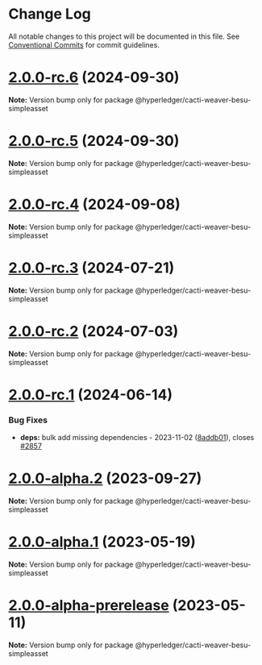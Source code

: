 # Change Log

All notable changes to this project will be documented in this file.
See [Conventional Commits](https://conventionalcommits.org) for commit guidelines.

# [2.0.0-rc.6](https://github.com/hyperledger/cacti/samples/besu/simpleasset/compare/v2.0.0-rc.5...v2.0.0-rc.6) (2024-09-30)

**Note:** Version bump only for package @hyperledger/cacti-weaver-besu-simpleasset

# [2.0.0-rc.5](https://github.com/hyperledger/cacti/samples/besu/simpleasset/compare/v2.0.0-rc.4...v2.0.0-rc.5) (2024-09-30)

**Note:** Version bump only for package @hyperledger/cacti-weaver-besu-simpleasset

# [2.0.0-rc.4](https://github.com/hyperledger/cacti/samples/besu/simpleasset/compare/v2.0.0-rc.3...v2.0.0-rc.4) (2024-09-08)

**Note:** Version bump only for package @hyperledger/cacti-weaver-besu-simpleasset

# [2.0.0-rc.3](https://github.com/hyperledger/cacti/samples/besu/simpleasset/compare/v2.0.0-rc.2...v2.0.0-rc.3) (2024-07-21)

**Note:** Version bump only for package @hyperledger/cacti-weaver-besu-simpleasset

# [2.0.0-rc.2](https://github.com/hyperledger/cacti/samples/besu/simpleasset/compare/v2.0.0-rc.1...v2.0.0-rc.2) (2024-07-03)

**Note:** Version bump only for package @hyperledger/cacti-weaver-besu-simpleasset

# [2.0.0-rc.1](https://github.com/hyperledger/cacti/samples/besu/simpleasset/compare/v2.0.0-alpha.2...v2.0.0-rc.1) (2024-06-14)

### Bug Fixes

* **deps:** bulk add missing dependencies - 2023-11-02 ([8addb01](https://github.com/hyperledger/cacti/samples/besu/simpleasset/commit/8addb018b6d124d54d9d948bbaeba6ea33b67153)), closes [#2857](https://github.com/hyperledger/cacti/samples/besu/simpleasset/issues/2857)

# [2.0.0-alpha.2](https://github.com/hyperledger/cacti/samples/besu/simpleasset/compare/v2.0.0-alpha.1...v2.0.0-alpha.2) (2023-09-27)

**Note:** Version bump only for package @hyperledger/cacti-weaver-besu-simpleasset

# [2.0.0-alpha.1](https://github.com/hyperledger/cacti/samples/besu/simpleasset/compare/v2.0.0-alpha-prerelease...v2.0.0-alpha.1) (2023-05-19)

**Note:** Version bump only for package @hyperledger/cacti-weaver-besu-simpleasset

# [2.0.0-alpha-prerelease](https://github.com/hyperledger/cacti/samples/besu/simpleasset/compare/v1.2.0...v2.0.0-alpha-prerelease) (2023-05-11)

**Note:** Version bump only for package @hyperledger/cacti-weaver-besu-simpleasset
